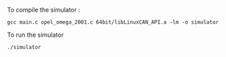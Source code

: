 To compile the simulator :

```gcc main.c opel_omega_2001.c 64bit/libLinuxCAN_API.a -lm -o simulator```

To run the simulator 

```./simulator```